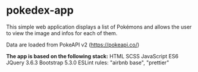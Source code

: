 # pokedex-app

This simple web application displays a list of Pokémons and allows the user to view the image and infos for each of them.

Data are loaded from PokeAPI v2 (https://pokeapi.co/)

**The app is based on the following stack:**
HTML
SCSS
JavaScript ES6
JQuery 3.6.3
Bootstrap 5.3.0
ESLint rules: "airbnb base", "prettier"
